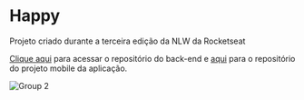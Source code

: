 # Happy
Projeto criado durante a terceira edição da NLW da Rocketseat

[Clique aqui](https://github.com/herculesgabriel/happy-nlw3-backend) para acessar o repositório do back-end e [aqui](https://github.com/herculesgabriel/happy-nlw3-mobile) para o repositório do projeto mobile da aplicação.

![Group 2](https://user-images.githubusercontent.com/51159478/96386830-35b70f00-1174-11eb-810e-8f83bc37cdc8.png)
